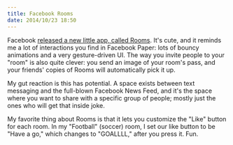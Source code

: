 ```yaml
---
title: Facebook Rooms 
date: 2014/10/23 18:50
---
```

Facebook [released a new little app, called Rooms](http://www.rooms.me). It's cute, and it reminds me a lot of interactions you find in Facebook Paper: lots of bouncy animations and a very gesture-driven UI. The way you invite people to your "room" is also quite clever: you send an image of your room's pass, and your friends' copies of Rooms will automatically pick it up. 

My gut reaction is this has potential. A space exists between text messaging and the full-blown Facebook News Feed, and it's the space where you want to share with a specific group of people; mostly just the ones who will get that inside joke. 

My favorite thing about Rooms is that it lets you customize the "Like" button for each room. In my "Football" (soccer) room, I set our like button to be "Have a go," which changes to "GOALLLL," after you press it. Fun. 